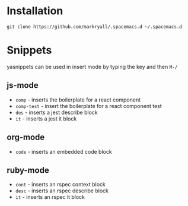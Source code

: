 # Installation

```
git clone https://github.com/markryall/.spacemacs.d ~/.spacemacs.d
```

# Snippets

yasnippets can be used in insert mode by typing the key and then `M-/`

## js-mode

* `comp` - inserts the boilerplate for a react component
* `comp-test` - insert the boilerplate for a react component test
* `des` - inserts a jest describe block
* `it` - inserts a jest it block

## org-mode

* `code` - inserts an embedded code block

## ruby-mode

* `cont` - inserts an rspec context block
* `desc` - inserts an rspec describe block
* `it` - inserts an rspec it block
